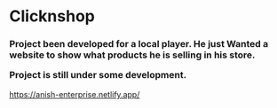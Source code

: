 <h1>Clicknshop</h1>

<h3>Project been developed for a local player. He just Wanted a website to show what products he is selling in his store.

Project is still under some development.</h3>
<href>https://anish-enterprise.netlify.app/</href>
